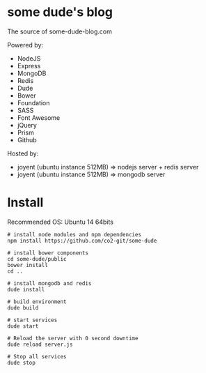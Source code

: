 # some dude's blog

The source of some-dude-blog.com

Powered by:

- NodeJS
- Express
- MongoDB
- Redis
- Dude
- Bower
- Foundation
- SASS
- Font Awesome
- jQuery
- Prism
- Github

Hosted by:

- joyent (ubuntu instance 512MB) => nodejs server + redis server
- joyent (ubuntu instance 512MB) => mongodb server

# Install

Recommended OS: Ubuntu 14 64bits

    # install node modules and npm dependencies
    npm install https://github.com/co2-git/some-dude
    
    # install bower components
    cd some-dude/public
    bower install
    cd ..
    
    # install mongodb and redis
    dude install
    
    # build environment
    dude build
    
    # start services
    dude start
    
    # Reload the server with 0 second downtime
    dude reload server.js
    
    # Stop all services
    dude stop
